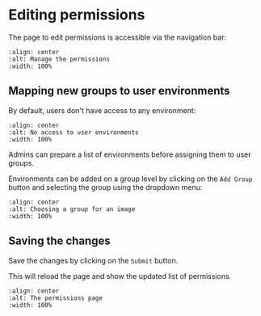 # Editing permissions

The page to edit permissions is accessible via the navigation bar:

```{image} ../images/permissions/permissions-navbar.png
:align: center
:alt: Manage the permissions
:width: 100%
```

## Mapping new groups to user environments

By default, users don't have access to any environment:

```{image} ../images/permissions/permissions-empty.png
:align: center
:alt: No access to user environments
:width: 100%
```

Admins can prepare a list of environments before assigning them to user groups.

Environments can be added on a group level by clicking on the `Add Group` button and selecting
the group using the dropdown menu:

```{image} ../images/permissions/permissions-group-dropdown.png
:align: center
:alt: Choosing a group for an image
:width: 100%
```

## Saving the changes

Save the changes by clicking on the `Submit` button.

This will reload the page and show the updated list of permissions.

```{image} ../images/permissions/permissions-page.png
:align: center
:alt: The permissions page
:width: 100%
```

